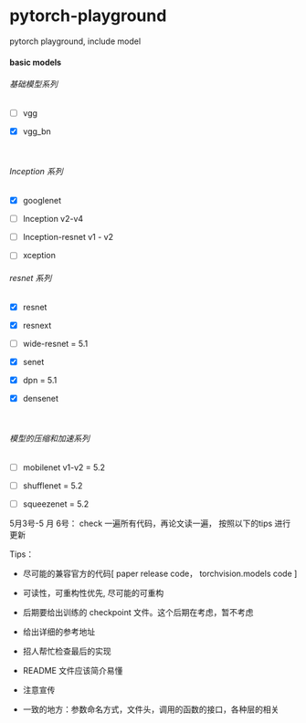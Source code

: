 # pytorch-playground
pytorch playground, include model

#### basic models

###### 基础模型系列

- [ ] vgg


- [x] vgg_bn

  ​


###### Inception 系列

- [x] googlenet
- [ ] Inception v2-v4
- [ ] Inception-resnet v1 - v2
- [ ] xception


###### resnet 系列

- [x] resnet

- [x] resnext

- [ ] wide-resnet = 5.1

- [x] senet

- [x] dpn =  5.1

- [x] densenet

  ​


###### 模型的压缩和加速系列

- [ ] mobilenet v1-v2  = 5.2
- [ ] shufflenet  = 5.2
- [ ] squeezenet = 5.2




5月3号-5 月 6号： check 一遍所有代码，再论文读一遍， 按照以下的tips 进行更新 

Tips： 

- 尽可能的兼容官方的代码[ paper release code， torchvision.models code ]


- 可读性，可重构性优先, 尽可能的可重构
- 后期要给出训练的 checkpoint 文件。这个后期在考虑，暂不考虑
- 给出详细的参考地址
- 招人帮忙检查最后的实现
- README 文件应该简介易懂
- 注意宣传
- 一致的地方：参数命名方式，文件头，调用的函数的接口，各种层的相关
